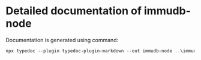 # Detailed documentation of immudb-node


Documentation is generated using command:

```ps1
npx typedoc --plugin typedoc-plugin-markdown --out immudb-node ..\immudb-node\src
```